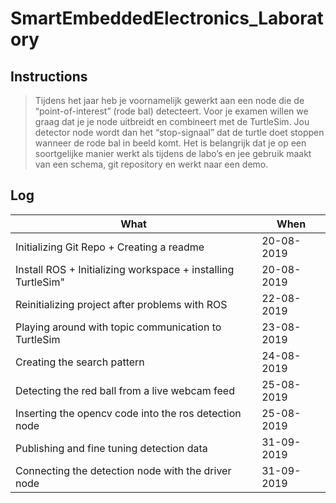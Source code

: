 # SmartEmbeddedElectronics_Laboratory

## Instructions

> Tijdens het jaar heb je voornamelijk gewerkt aan een node die de “point-of-interest” (rode bal) detecteert.
> Voor je examen willen we graag dat je je node uitbreidt en combineert met de TurtleSim.
> Jou detector node wordt dan het “stop-signaal” dat de turtle doet stoppen wanneer de rode bal in beeld komt.
> Het is belangrijk dat je op een soortgelijke manier werkt als tijdens de labo’s en jee gebruik maakt van een schema, git repository en werkt naar een demo.

## Log

| What          | When          |
| ------------- |---------------|
| Initializing Git Repo + Creating a readme | 20-08-2019 |
| Install ROS + Initializing workspace + installing TurtleSim" | 20-08-2019 |
| Reinitializing project after problems with ROS | 22-08-2019 |
| Playing around with topic communication to TurtleSim | 23-08-2019 |
| Creating the search pattern | 24-08-2019 |
| Detecting the red ball from a live webcam feed | 25-08-2019 |
| Inserting the opencv code into the ros detection node | 25-08-2019 |
| Publishing and fine tuning detection data | 31-09-2019 |
| Connecting the detection node with the driver node | 31-09-2019 |
